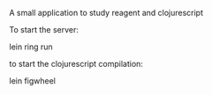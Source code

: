 A small application to study reagent and clojurescript

To start the server:

lein ring run


to start the clojurescript compilation:

lein figwheel
